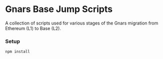 # Gnars Base Jump Scripts

A collection of scripts used for various stages of the Gnars migration from Ethereum (L1) to Base (L2).

### Setup

```shell
npm install
```